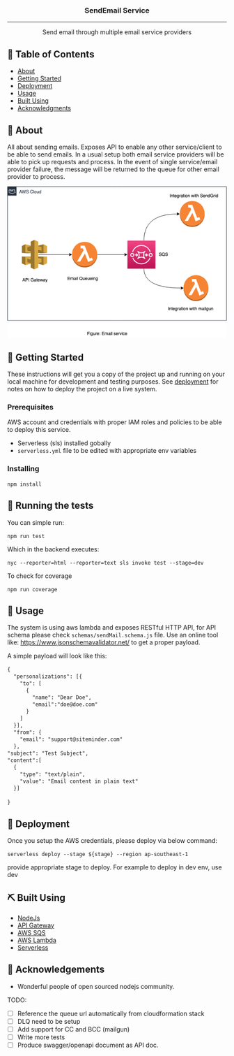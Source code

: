 
<h3 align="center">SendEmail Service</h3>

<div align="center">

 

</div>

---

<p align="center"> Send email through multiple email service providers 
    <br> 
</p>

## 📝 Table of Contents
- [About](#about)
- [Getting Started](#getting_started)
- [Deployment](#deployment)
- [Usage](#usage)
- [Built Using](#built_using)
- [Acknowledgments](#acknowledgement)

## 🧐 About <a name = "about"></a>
All about sending emails. Exposes API to enable any other service/client to be able to send emails. In a usual setup both email service providers will be able to pick up requests and process. In the event of single service/email provider failure, the message will be returned to the queue for other email provider to process. 

<img src='assets/diagram.png'>

## 🏁 Getting Started <a name = "getting_started"></a>
These instructions will get you a copy of the project up and running on your local machine for development and testing purposes. See [deployment](#deployment) for notes on how to deploy the project on a live system.

### Prerequisites

AWS account and credentials with proper IAM roles and policies to be able to deploy this service. 
- Serverless (sls) installed gobally
- `serverless.yml` file to be edited with appropriate env variables


### Installing

```
npm install
```


## 🔧 Running the tests <a name = "tests"></a>

You can simple run:

```
npm run test
```

Which in the backend executes:

```
nyc --reporter=html --reporter=text sls invoke test --stage=dev
```
To check for coverage

```
npm run coverage
```



## 🎈 Usage <a name="usage"></a>
The system is using aws lambda and exposes RESTful HTTP API, for API schema please check `schemas/sendMail.schema.js` file. Use an online tool like: https://www.jsonschemavalidator.net/ to get a proper payload. 

A simple payload will look like this: 

```
{
  "personalizations": [{
    "to": [
      {
      	"name": "Dear Doe",
      	"email":"doe@doe.com"
      }
    ]
  }],
  "from": {
	"email": "support@siteminder.com"  
  },
"subject": "Test Subject",
"content":[
  {
    "type": "text/plain",
    "value": "Email content in plain text"
  }]

}
```

## 🚀 Deployment <a name = "deployment"></a>
Once you setup the AWS credentials, please deploy via below command:

```
serverless deploy --stage ${stage} --region ap-southeast-1
```

provide appropriate stage to deploy. For example to deploy in dev env, use dev


## ⛏️ Built Using <a name = "built_using"></a>
- [NodeJs](https://nodejs.org/en/) 
- [API Gateway](https://aws.amazon.com/api-gateway/) 
- [AWS SQS](https://aws.amazon.com/sqs/)
- [AWS Lambda](https://aws.amazon.com/lambda/)
- [Serverless](https://serverless.com/) 
 


## 🎉 Acknowledgements <a name = "acknowledgement"></a>
- Wonderful people of open sourced nodejs community. 



TODO: 

- [ ] Reference the queue url automatically from cloudformation stack
- [ ] DLQ need to be setup 
- [ ] Add support for CC and BCC (mailgun)
- [ ] Write more tests
- [ ] Produce swagger/openapi document as API doc. 

